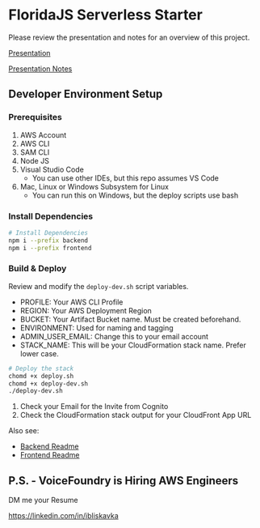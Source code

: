 # FloridaJS Serverless Starter

Please review the presentation and notes for an overview of this project.

[Presentation](https://prezi.com/view/xTv8rPh2vNpNNmyt7thX/)

[Presentation Notes](presentation.md)

## Developer Environment Setup

### Prerequisites

1. AWS Account
2. AWS CLI
3. SAM CLI
4. Node JS
5. Visual Studio Code
    - You can use other IDEs, but this repo assumes VS Code
6. Mac, Linux or Windows Subsystem for Linux
    - You can run this on Windows, but the deploy scripts use bash

### Install Dependencies

```bash
# Install Dependencies
npm i --prefix backend
npm i --prefix frontend
```

### Build & Deploy

Review and modify the `deploy-dev.sh` script variables.

- PROFILE: Your AWS CLI Profile
- REGION: Your AWS Deployment Region
- BUCKET: Your Artifact Bucket name. Must be created beforehand.
- ENVIRONMENT: Used for naming and tagging
- ADMIN_USER_EMAIL: Change this to your email account
- STACK_NAME: This will be your CloudFormation stack name. Prefer lower case.

```bash
# Deploy the stack
chomd +x deploy.sh
chomd +x deploy-dev.sh
./deploy-dev.sh
```

1. Check your Email for the Invite from Cognito
2. Check the CloudFormation stack output for your CloudFront App URL

Also see:

- [Backend Readme](backend/README.md)
- [Frontend Readme](frontend/README.md)

## P.S. - VoiceFoundry is Hiring AWS Engineers

DM me your Resume

https://linkedin.com/in/ibliskavka